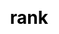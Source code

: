 ---
title: rank
description: "check rank: lucky point, user level, game times, reading times. Try to be on the list and get rewards."
js: ["js/rank/rank.js"]
css: ["css/rank/rank.css"]
---